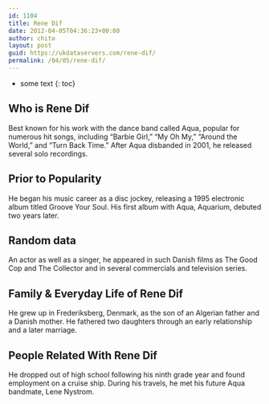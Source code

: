 ```yaml
---
id: 1104
title: Rene Dif
date: 2012-04-05T04:36:23+00:00
author: chito
layout: post
guid: https://ukdataservers.com/rene-dif/
permalink: /04/05/rene-dif/
---
```


* some text
{: toc}
          
          
## Who is  Rene Dif
                  
                  
                  
Best known for his work with the dance band called Aqua, popular for numerous hit songs, including &#8220;Barbie Girl,&#8221; &#8220;My Oh My,&#8221; &#8220;Around the World,&#8221; and &#8220;Turn Back Time.&#8221; After Aqua disbanded in 2001, he released several solo recordings.
                  
                
                
                
## Prior to Popularity 
                  
                  
                  
He began his music career as a disc jockey, releasing a 1995 electronic album titled Groove Your Soul. His first album with Aqua, Aquarium, debuted two years later.
                  
                
                
                
## Random data 
                  
                  
                  
An actor as well as a singer, he appeared in such Danish films as The Good Cop and The Collector and in several commercials and television series.
                  
                
                
                
## Family & Everyday Life of Rene Dif
                  
                  
                  
He grew up in Frederiksberg, Denmark, as the son of an Algerian father and a Danish mother. He fathered two daughters through an early relationship and a later marriage.
                  
                
                
                
## People Related With  Rene Dif
                  
                  
                  
He dropped out of high school following his ninth grade year and found employment on a cruise ship. During his travels, he met his future Aqua bandmate, Lene Nystrom.
                  
                
              
            
          
          
          
    
    
  
